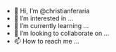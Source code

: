 - 👋 Hi, I’m @christianferaria
- 👀 I’m interested in ...
- 🌱 I’m currently learning ...
- 💞️ I’m looking to collaborate on ...
- 📫 How to reach me ...

<!---
christianferaria/christianferaria is a ✨ special ✨ repository because its `README.md` (this file) appears on your GitHub profile.
You can click the Preview link to take a look at your changes.
--->
